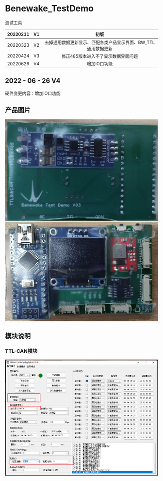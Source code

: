 # Benewake_TestDemo
 测试工具

| 20220211 | V1  |                            初版                            |
| :------: | :-: | :-------------------------------------------------------: |
| 20220323 | V2  | 去掉通用数据更新显示、匹配各类产品显示界面、BW_TTL 通用数据更新 |
| 20220424 | V3  |             修正485版本进入不了显示数据界面问题              |
| 20220626 | V4  |                        增加IO口功能                        |

## 2022 - 06 - 26   V4
硬件变更内容：增加IO口功能

## 产品图片
![](vx_images/489084414220947.png)
![](vx_images/46434514239373.png)

## 模块说明
### TTL-CAN模块
![](vx_images/135864614227240.png)
